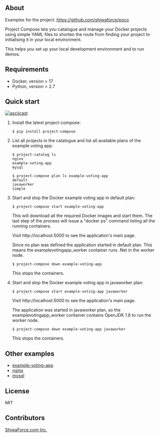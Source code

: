 About
-----

Examples for the project: https://github.com/shiwaforce/poco

Project Compose lets you catalogue and manage your Docker projects using
simple YAML files to shorten the route from finding your project to
initialising it in your local environment.

This helps you set up your local development environment and to run
demos.

Requirements
------------

-   Docker, version \> 17
-   Python, version \> 2.7

Quick start
------------

[![asciicast](https://asciinema.org/a/131956.png)](https://asciinema.org/a/131956)

1. Install the latest project-compose:
	```shell
	$ pip install project-compose
	```

2. List all projects in the catalogue and list all available plans of the example voting app:
	```shell
	$ project-catalog ls
	nginx
	example-voting-app
	mysql

	$ project-compose plan ls example-voting-app
    default
    javaworker
    simple
	```

3. Start and stop the Docker example voting app in default plan:
	```shell
	$ project-compose start example-voting-app
	```
	This will download all the required Docker images and start them. The last step of the process will issue a "docker ps" command listing all the running containers.

	Visit http://localhost:5000 to see the application's main page.

	Since no plan was defined the application started in default plan. This means the examplevotingapp_worker container runs .Net in the worker node.

	```shell
	$ project-compose down example-voting-app
	```
	This stops the containers.

4. Start and stop the Docker example voting app in javaworker plan:
	```shell
	$ project-compose start example-voting-app javaworker
	```
	Visit http://localhost:5000 to see the application's main page.

	The application was started in javaworker plan, so the examplevotingapp_worker container contains OpenJDK 1.8 to run the worker node.

	```shell
	$ project-compose down example-voting-app javaworker
	```
	This stops the containers.

Other examples
----------------
- [example-voting-app](https://github.com/shiwaforce/project-compose-example/blob/master/example-voting-app/README.md)
- [nginx](https://github.com/shiwaforce/project-compose-example/blob/master/nginx/README.md)
- [mysql](https://github.com/shiwaforce/project-compose-example/blob/master/mysql/README.md)

License
-------

MIT

Contributors
------------

[ShiwaForce.com Inc.](https://www.shiwaforce.com/en/)
